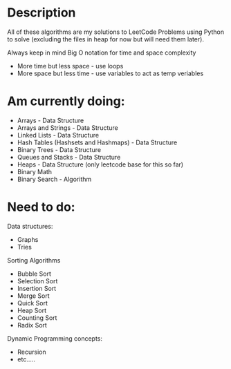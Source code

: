 # Description
All of these algorithms are my solutions to LeetCode Problems using Python to solve (excluding the files in heap for now but will need them later).

Always keep in mind Big O notation for time and space complexity
* More time but less space - use loops
* More space but less time - use variables to act as temp veriables

# Am currently doing:
* Arrays - Data Structure
* Arrays and Strings - Data Structure
* Linked Lists - Data Structure
* Hash Tables (Hashsets and Hashmaps) - Data Structure
* Binary Trees - Data Structure
* Queues and Stacks - Data Structure
* Heaps - Data Structure (only leetcode base for this so far)
* Binary Math
* Binary Search - Algorithm

# Need to do:
Data structures:
* Graphs
* Tries

Sorting Algorithms
* Bubble Sort
* Selection Sort
* Insertion Sort
* Merge Sort
* Quick Sort
* Heap Sort
* Counting Sort
* Radix Sort

Dynamic Programming concepts:
* Recursion
* etc.....
